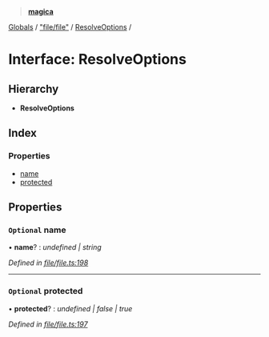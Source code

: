 > **[magica](../README.md)**

[Globals](../README.md) / ["file/file"](../modules/_file_file_.md) / [ResolveOptions](_file_file_.resolveoptions.md) /

# Interface: ResolveOptions

## Hierarchy

* **ResolveOptions**

## Index

### Properties

* [name](_file_file_.resolveoptions.md#optional-name)
* [protected](_file_file_.resolveoptions.md#optional-protected)

## Properties

### `Optional` name

• **name**? : *undefined | string*

*Defined in [file/file.ts:198](https://github.com/cancerberoSgx/magica/blob/0188ba1/src/file/file.ts#L198)*

___

### `Optional` protected

• **protected**? : *undefined | false | true*

*Defined in [file/file.ts:197](https://github.com/cancerberoSgx/magica/blob/0188ba1/src/file/file.ts#L197)*